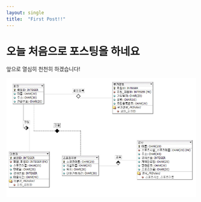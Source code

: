 ```yaml
---
layout: single
title:  "First Post!!"
---
```


# 오늘 처음으로 포스팅을 하네요

앞으로 열심히 천천히 하겠습니다!


![image02.png](/images/image02.png)
